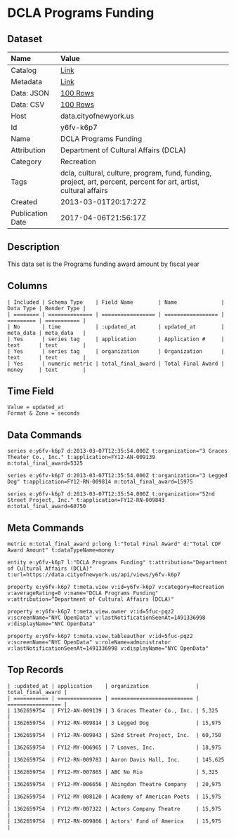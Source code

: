 # DCLA Programs Funding

## Dataset

| Name | Value |
| :--- | :---- |
| Catalog | [Link](https://catalog.data.gov/dataset/dcla-programs-funding-b2c87) |
| Metadata | [Link](https://data.cityofnewyork.us/api/views/y6fv-k6p7) |
| Data: JSON | [100 Rows](https://data.cityofnewyork.us/api/views/y6fv-k6p7/rows.json?max_rows=100) |
| Data: CSV | [100 Rows](https://data.cityofnewyork.us/api/views/y6fv-k6p7/rows.csv?max_rows=100) |
| Host | data.cityofnewyork.us |
| Id | y6fv-k6p7 |
| Name | DCLA Programs Funding |
| Attribution | Department of Cultural Affairs (DCLA) |
| Category | Recreation |
| Tags | dcla, cultural, culture, program, fund, funding, project, art, percent, percent for art, artist, cultural affairs |
| Created | 2013-03-01T20:17:27Z |
| Publication Date | 2017-04-06T21:56:17Z |

## Description

This data set is the Programs funding award amount by fiscal year

## Columns

```ls
| Included | Schema Type    | Field Name        | Name              | Data Type | Render Type |
| ======== | ============== | ================= | ================= | ========= | =========== |
| No       | time           | :updated_at       | updated_at        | meta_data | meta_data   |
| Yes      | series tag     | application       | Application #     | text      | text        |
| Yes      | series tag     | organization      | Organization      | text      | text        |
| Yes      | numeric metric | total_final_award | Total Final Award | money     | text        |
```

## Time Field

```ls
Value = updated_at
Format & Zone = seconds
```

## Data Commands

```ls
series e:y6fv-k6p7 d:2013-03-07T12:35:54.000Z t:organization="3 Graces Theater Co., Inc." t:application=FY12-AN-009139 m:total_final_award=5325

series e:y6fv-k6p7 d:2013-03-07T12:35:54.000Z t:organization="3 Legged Dog" t:application=FY12-RN-009814 m:total_final_award=15975

series e:y6fv-k6p7 d:2013-03-07T12:35:54.000Z t:organization="52nd Street Project, Inc." t:application=FY12-RN-009843 m:total_final_award=60750
```

## Meta Commands

```ls
metric m:total_final_award p:long l:"Total Final Award" d:"Total CDF Award Amount" t:dataTypeName=money

entity e:y6fv-k6p7 l:"DCLA Programs Funding" t:attribution="Department of Cultural Affairs (DCLA)" t:url=https://data.cityofnewyork.us/api/views/y6fv-k6p7

property e:y6fv-k6p7 t:meta.view v:id=y6fv-k6p7 v:category=Recreation v:averageRating=0 v:name="DCLA Programs Funding" v:attribution="Department of Cultural Affairs (DCLA)"

property e:y6fv-k6p7 t:meta.view.owner v:id=5fuc-pqz2 v:screenName="NYC OpenData" v:lastNotificationSeenAt=1491336998 v:displayName="NYC OpenData"

property e:y6fv-k6p7 t:meta.view.tableauthor v:id=5fuc-pqz2 v:screenName="NYC OpenData" v:roleName=administrator v:lastNotificationSeenAt=1491336998 v:displayName="NYC OpenData"
```

## Top Records

```ls
| :updated_at | application    | organization               | total_final_award | 
| =========== | ============== | ========================== | ================= | 
| 1362659754  | FY12-AN-009139 | 3 Graces Theater Co., Inc. | 5,325             | 
| 1362659754  | FY12-RN-009814 | 3 Legged Dog               | 15,975            | 
| 1362659754  | FY12-RN-009843 | 52nd Street Project, Inc.  | 60,750            | 
| 1362659754  | FY12-MY-006965 | 7 Loaves, Inc.             | 18,975            | 
| 1362659754  | FY12-RN-009783 | Aaron Davis Hall, Inc.     | 145,625           | 
| 1362659754  | FY12-MY-007865 | ABC No Rio                 | 5,325             | 
| 1362659754  | FY12-MY-006656 | Abingdon Theatre Company   | 20,975            | 
| 1362659754  | FY12-MY-008120 | Academy of American Poets  | 15,975            | 
| 1362659754  | FY12-MY-007322 | Actors Company Theatre     | 15,975            | 
| 1362659754  | FY12-RN-009866 | Actors' Fund of America    | 15,975            | 
```